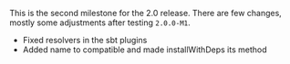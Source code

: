 This is the second milestone for the 2.0 release. There are few changes, mostly some adjustments after testing `2.0.0-M1`.

* Fixed resolvers in the sbt plugins
* Added name to compatible and made installWithDeps its method
